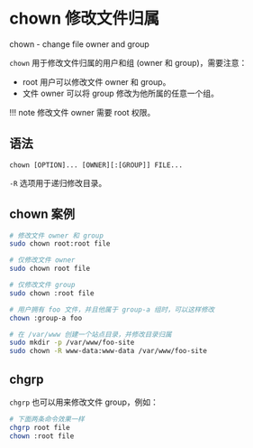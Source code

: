 # chown 修改文件归属

chown - change file owner and group

`chown` 用于修改文件归属的用户和组 (owner 和 group)，需要注意：

- root 用户可以修改文件 owner 和 group。
- 文件 owner 可以将 group 修改为他所属的任意一个组。

!!! note
    修改文件 owner 需要 root 权限。

## 语法

```
chown [OPTION]... [OWNER][:[GROUP]] FILE...
```

`-R` 选项用于递归修改目录。

## chown 案例

``` bash
# 修改文件 owner 和 group
sudo chown root:root file

# 仅修改文件 owner
sudo chown root file

# 仅修改文件 group
sudo chown :root file

# 用户拥有 foo 文件，并且他属于 group-a 组时，可以这样修改
chown :group-a foo

# 在 /var/www 创建一个站点目录，并修改目录归属
sudo mkdir -p /var/www/foo-site
sudo chown -R www-data:www-data /var/www/foo-site
```

## chgrp

`chgrp` 也可以用来修改文件 group，例如：

``` bash
# 下面两条命令效果一样
chgrp root file
chown :root file
```